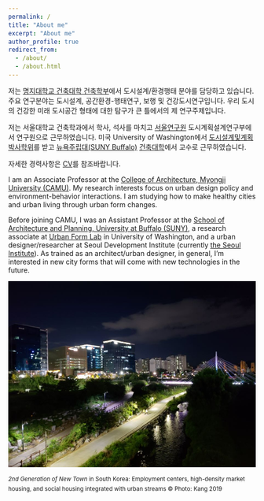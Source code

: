 ```yaml
---
permalink: /
title: "About me"
excerpt: "About me"
author_profile: true
redirect_from: 
  - /about/
  - /about.html
---
```


저는 [명지대학교 건축대학 건축학부](http://arch.mju.ac.kr/)에서 도시설계/환경행태 분야를 담당하고 있습니다. 주요 연구분야는 도시설계, 공간환경-행태연구, 보행 및 건강도시연구입니다. 우리 도시의 건강한 미래 도시공간 형태에 대한 탐구가 큰 틀에서의 제 연구주제입니다.

저는 서울대학교 건축학과에서 학사, 석사를 마치고 [서울연구원](https://www.si.re.kr/) 도시계획설계연구부에서 연구원으로 근무하였습니다. 미국 University of Washington에서 [도시설계및계획 박사학위](https://depts.washington.edu/urbdpphd/)를 받고 [뉴욕주립대(SUNY Buffalo)](http://www.buffalo.edu/) [건축대학](http://ap.buffalo.edu)에서 교수로 근무하였습니다. 

자세한 경력사항은 [CV](https://docs.google.com/document/d/1taio6Weqx4-L7HkPty6WoQpgZYEDqC3TdxDGAQN0uIo/edit?usp=sharing)를 참조바랍니다.

I am an Associate Professor at the [College of Architecture, Myongji University (CAMU)](http://arch.mju.ac.kr/). My research interests focus on urban design policy and environment-behavior interactions. I am studying how to make healthy cities and urban living through urban form changes.

Before joining CAMU, I was an Assistant Professor at the [School of Architecture and Planning, University at Buffalo (SUNY)](http://ap.buffalo.edu), a research associate at [Urban Form Lab](http://depts.washington.edu/ufl/) in University of Washington, and a urban designer/researcher at Seoul Development Institute (currently [the Seoul Institute](http://www.si.re.kr/)). As trained as an architect/urban designer, in general, I’m interested in new city forms that will come with new technologies in the future.

![x](/images/20191003_pangyo_9.jpg)

<sup>*2nd Generation of New Town* in South Korea: Employment centers, high-density market housing, and social housing integrated with urban streams © Photo: Kang 2019</sup>
